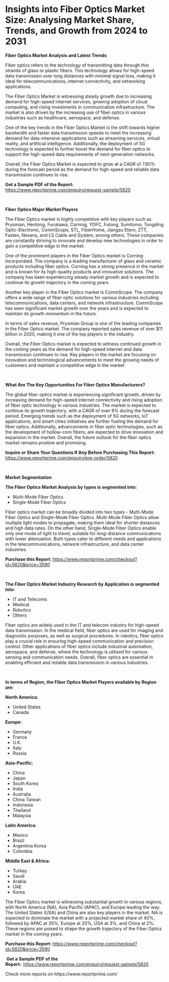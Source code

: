 <p><h1>Insights into Fiber Optics Market Size: Analysing Market Share, Trends, and Growth from 2024 to 2031</h1></p><p><strong>Fiber Optics Market Analysis and Latest Trends</strong></p>
<p><p>Fiber optics refers to the technology of transmitting data through thin strands of glass or plastic fibers. This technology allows for high-speed data transmission over long distances with minimal signal loss, making it ideal for telecommunications, internet connectivity, and networking applications.</p><p>The Fiber Optics Market is witnessing steady growth due to increasing demand for high-speed internet services, growing adoption of cloud computing, and rising investments in communication infrastructure. The market is also driven by the increasing use of fiber optics in various industries such as healthcare, aerospace, and defense.</p><p>One of the key trends in the Fiber Optics Market is the shift towards higher bandwidth and faster data transmission speeds to meet the increasing demand for data-intensive applications such as streaming services, virtual reality, and artificial intelligence. Additionally, the deployment of 5G technology is expected to further boost the demand for fiber optics to support the high-speed data requirements of next-generation networks.</p><p>Overall, the Fiber Optics Market is expected to grow at a CAGR of 7.80% during the forecast period as the demand for high-speed and reliable data transmission continues to rise.</p></p>
<p><strong>Get a Sample PDF of the Report:&nbsp;</strong> <a href="https://www.reportprime.com/enquiry/request-sample/5820">https://www.reportprime.com/enquiry/request-sample/5820</a></p>
<p>&nbsp;</p>
<p><strong>Fiber Optics Major Market Players</strong></p>
<p><p>The Fiber Optics market is highly competitive with key players such as Prysmian, Hentong, Furukawa, Corning, YOFC, Futong, Sumitomo, Tongding Optic-Electronic, CommScope, STL, FiberHome, Jiangsu Etern, ZTT, Fasten, Nexans, and LS Cable and System, among others. These companies are constantly striving to innovate and develop new technologies in order to gain a competitive edge in the market.</p><p>One of the prominent players in the Fiber Optics market is Corning Incorporated. The company is a leading manufacturer of glass and ceramic products including fiber optics. Corning has a strong presence in the market and is known for its high-quality products and innovative solutions. The company has been experiencing steady market growth and is expected to continue its growth trajectory in the coming years.</p><p>Another key player in the Fiber Optics market is CommScope. The company offers a wide range of fiber optic solutions for various industries including telecommunications, data centers, and network infrastructure. CommScope has seen significant market growth over the years and is expected to maintain its growth momentum in the future.</p><p>In terms of sales revenue, Prysmian Group is one of the leading companies in the Fiber Optics market. The company reported sales revenue of over $11 billion in 2020, making it one of the top players in the industry.</p><p>Overall, the Fiber Optics market is expected to witness continued growth in the coming years as the demand for high-speed internet and data transmission continues to rise. Key players in the market are focusing on innovation and technological advancements to meet the growing needs of customers and maintain a competitive edge in the market.</p></p>
<p>&nbsp;</p>
<p><strong>What Are The Key Opportunities For Fiber Optics Manufacturers?</strong></p>
<p><p>The global fiber optics market is experiencing significant growth, driven by increasing demand for high-speed internet connectivity and rising adoption of fiber optic technology in various industries. The market is expected to continue its growth trajectory, with a CAGR of over 9% during the forecast period. Emerging trends such as the deployment of 5G networks, IoT applications, and smart cities initiatives are further fueling the demand for fiber optics. Additionally, advancements in fiber optic technologies, such as the development of hollow-core fibers, are expected to drive innovation and expansion in the market. Overall, the future outlook for the fiber optics market remains positive and promising.</p></p>
<p><strong>Inquire or Share Your Questions If Any Before Purchasing This Report:</strong> <a href="https://www.reportprime.com/enquiry/pre-order/5820">https://www.reportprime.com/enquiry/pre-order/5820</a></p>
<p>&nbsp;</p>
<p><strong>Market Segmentation</strong></p>
<p><strong>The Fiber Optics Market Analysis by types is segmented into:</strong></p>
<p><ul><li>Multi-Mode Fiber Optics</li><li>Single-Mode Fiber Optics</li></ul></p>
<p><p>Fiber optics market can be broadly divided into two types - Multi-Mode Fiber Optics and Single-Mode Fiber Optics. Multi-Mode Fiber Optics allow multiple light modes to propagate, making them ideal for shorter distances and high data rates. On the other hand, Single-Mode Fiber Optics enable only one mode of light to travel, suitable for long-distance communications with lower attenuation. Both types cater to different needs and applications in the telecommunications, network infrastructure, and data center industries.</p></p>
<p><strong>Purchase this Report:&nbsp;</strong><a href="https://www.reportprime.com/checkout?id=5820&price=3590">https://www.reportprime.com/checkout?id=5820&price=3590</a></p>
<p>&nbsp;</p>
<p><strong>The Fiber Optics Market Industry Research by Application is segmented into:</strong></p>
<p><ul><li>IT and Telecoms</li><li>Medical</li><li>Robotics</li><li>Others</li></ul></p>
<p><p>Fiber optics are widely used in the IT and telecom industry for high-speed data transmission. In the medical field, fiber optics are used for imaging and diagnostic purposes, as well as surgical procedures. In robotics, fiber optics play a crucial role in ensuring high-speed communication and precision control. Other applications of fiber optics include industrial automation, aerospace, and defense, where the technology is utilized for various sensing and communication needs. Overall, fiber optics are essential in enabling efficient and reliable data transmission in various industries.</p></p>
<p>&nbsp;</p>
<p><strong>In terms of Region, the Fiber Optics Market Players available by Region are:</strong></p>
<p>
    <p> <strong> North America: </strong>
        <ul>
            <li>United States</li>
            <li>Canada</li>
        </ul>
        </p> 
    <p> <strong> Europe: </strong>
        <ul>
            <li>Germany</li>
            <li>France</li>
            <li>U.K.</li>
            <li>Italy</li>
            <li>Russia</li>
        </ul>
        </p> 
    <p> <strong> Asia-Pacific: </strong>
        <ul>
            <li>China</li>
            <li>Japan</li>
            <li>South Korea</li>
            <li>India</li>
            <li>Australia</li>
            <li>China Taiwan</li>
            <li>Indonesia</li>
            <li>Thailand</li>
            <li>Malaysia</li>
        </ul>
        </p> 
    <p> <strong> Latin America: </strong>
        <ul>
            <li>Mexico</li>
            <li>Brazil</li>
            <li>Argentina Korea</li>
            <li>Colombia</li>
        </ul>
        </p> 
    <p> <strong> Middle East & Africa: </strong>
        <ul>
            <li>Turkey</li>
            <li>Saudi</li>
            <li>Arabia</li>
            <li>UAE</li>
            <li>Korea</li>
        </ul>
    </p>
    </p>
<p><p>The Fiber Optics market is witnessing substantial growth in various regions, with North America (NA), Asia Pacific (APAC), and Europe leading the way. The United States (USA) and China are also key players in the market. NA is expected to dominate the market with a projected market share of 40%, followed by APAC at 35%, Europe at 20%, USA at 3%, and China at 2%. These regions are poised to shape the growth trajectory of the Fiber Optics market in the coming years.</p></p>
<p><strong>Purchase this Report: </strong><a href="https://www.reportprime.com/checkout?id=5820&price=3590">https://www.reportprime.com/checkout?id=5820&price=3590</a></p>
<p>&nbsp;<strong>Get a Sample PDF of the Report:&nbsp;&nbsp;</strong><a href="https://www.reportprime.com/enquiry/request-sample/5820">https://www.reportprime.com/enquiry/request-sample/5820</a></p>
<p><strong></strong></p>
<p>Check more reports on https://www.reportprime.com/</p>